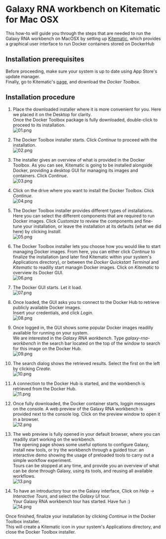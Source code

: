 # Galaxy RNA workbench on Kitematic for Mac OSX

This how-to will guide you through the steps that are needed to run the Galaxy RNA workbench on MacOSX by setting up [Kitematic](https://kitematic.com), which provides a graphical user interface to run Docker containers stored on DockerHub


## Installation prerequisites

Before proceeding, make sure your system is up to date using App Store's update manager.  
Finally, go to Kitematic's [page](https://kitematic.com/), and download the *Docker Toolbox*.  

## Installation procedure

1. Place the downloaded installer where it is more convenient for you. Here we placed it on the Desktop for clarity.  
  Once the Docker Toolbox package is fully downloaded, double-click to proceed to its installation.  
  ![01.png](screenshots/kitematic/osx/01.png "Install the Docker Toolbox")

2. The Docker Toolbox installer starts. Click _Continue_ to proceed with the installation.  
  ![02.png](screenshots/kitematic/osx/02.png "Installer starts")

3. The installer gives an overview of what is provided in the Docker Toolbox. As you can see, Kitematic is going to be installed alongside Docker, providing a desktop GUI for managing its images and containers. Click _Continue_.  
  ![03.png](screenshots/kitematic/osx/03.png "Content")

4. Click on the drive where you want to install the Docker Toolbox. Click _Continue_.  
  ![04.png](screenshots/kitematic/osx/04.png "Location")

5. The Docker Toolbox installer provides different types of installations. Here you can select the different components that are required to run Docker images. Click _Customize_ to review the components and fine-tune your installation, or leave the installation at its defaults (what we did here) by clicking _Install_.  
  ![05.png](screenshots/kitematic/osx/05.png "Customize")

6. The Docker Toolbox installer lets you choose how you would like to start managing Docker images. From here, you can either click _Continue_ to finalize the installation (and later find Kitematic within your system's Applications directory), or between the *Docker Quickstart Terminal* and *Kitematic* to readilly start managin Docker images. Click on _Kitematic_ to overview its Docker GUI.  
  ![06.png](screenshots/kitematic/osx/06.png "Manage")

7. The Docker GUI starts. Let it load.  
  ![07.png](screenshots/kitematic/osx/07.png "Docker GUI")

8. Once loaded, the GUI asks you to connect to the Docker Hub to retrieve publicly available Docker images.  
  Insert your credentials, and click _Login_.  
  ![08.png](screenshots/kitematic/osx/08.png "Docker Hub")

9. Once logged in, the GUI shows some popular Docker images readilly available for running on your system.  
  We are interested in the _Galaxy RNA workbench_. Type _galaxy-rna-workbench_ in the search bar located on the top of the window to search for this image on the Docker Hub.  
  ![09.png](screenshots/kitematic/osx/09.png "Search the galaxy-rna-workbench")

10. The search dialog shows the retrieved results. Select the first on the left by clicking _Create_.  
  ![10.png](screenshots/kitematic/osx/10.png "Get the galaxy-rna-workbench")

11. A connection to the Docker Hub is started, and the workbench is retrieved from the Docker Hub.  
  ![11.png](screenshots/kitematic/osx/11.png "Downloading the workbench")

12. Once fully downloaded, the Docker container starts, loggin messages on the console. A web preview of the Galaxy RNA workbench is provided next to the console log. Click on the preview window to open it in a browser.  
  ![12.png](screenshots/kitematic/osx/12.png "Docker container starts")

13. The web preview is fully opened in your default browser, where you can readilly start working on the workbench.  
  The opening page shows some useful options to configure Galaxy, install new tools, or try the workbench through a guided tour: an interactive demo showing the usage of preloaded tools to carry out a simple workflow experiment.  
  Tours can be stopped at any time, and provide you an overview of what can be done through Galaxy, using its tools, and reusing all available workflows.  
  ![13.png](screenshots/kitematic/osx/13.png "Workbench opens in the browser")

14. To have an introductory tour on the Galaxy interface, Click on _Help -> Interactive Tours_, and select the _Galaxy UI_ tour.  
  Your Galaxy RNA workbench tour has started. Have fun :)  
  ![14.png](screenshots/kitematic/osx/14.png "Introductory tour")

Once finished, finalize your installation by clicking _Continue_ in the Docker Toolbox installer.  
This will create a Kitematic icon in your system's Applications directory, and close the Docker Toolbox installer.

